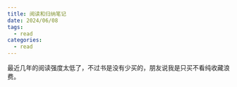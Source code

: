 ```yaml
---
title: 阅读和归纳笔记
date: 2024/06/08
tags:
  - read
categories:
  - read
---
```

最近几年的阅读强度太低了，不过书是没有少买的，朋友说我是只买不看纯收藏浪费。
 
